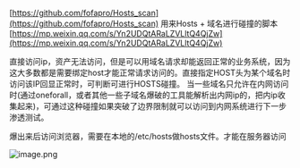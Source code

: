[https://github.com/fofapro/Hosts_scan](https://github.com/fofapro/Hosts_scan)  用来Hosts  + 域名进行碰撞的脚本<br />[https://mp.weixin.qq.com/s/Yn2UDQtARaLZVLltQ4QjZw](https://mp.weixin.qq.com/s/Yn2UDQtARaLZVLltQ4QjZw)



直接访问ip，资产无法访问，但是可以用域名请求却能返回正常的业务系统，因为这大多数都是需要绑定host才能正常请求访问的。直接指定HOST头为某个域名时访问该IP回显正常时，可判断可进行HOSTS碰撞。 当一些域名只允许在内网访问时(通过oneforall，或者其他一些子域名爆破的工具能解析出内网ip的，把内ip收集起来)，可通过这种碰撞如果突破了边界限制就可以访问到内网系统进行下一步渗透测试。

爆出来后访问浏览器，需要在本地的/etc/hosts做hosts文件。才能在服务器访问

![image.png](https://cdn.nlark.com/yuque/0/2021/png/1345801/1621699225855-bcf8466a-c2ed-43ce-a9a0-97159a8dfc73.png#height=315&id=MgrhR&originHeight=420&originWidth=615&originalType=binary&ratio=1&rotation=0&showTitle=false&size=53504&status=done&style=none&title=&width=461)
